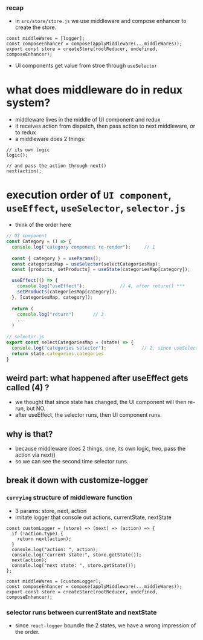 ### recap
- in `src/store/store.js` we use middleware and compose enhancer to create the store.
```
const middleWares = [logger];
const composeEnhancer = compose(applyMiddleware(...middleWares));
export const store = createStore(rootReducer, undefined, composeEnhancer);
```
- UI components get value from stroe through `useSelector` 

# what does middleware do in redux system?
- middleware lives in the middle of UI component and redux
- it receives action from dispatch, then pass action to next middleware, or to redux
- a middleware does 2 things:
```
// its own logic
logic();

// and pass the action through next()
next(action);
```

# execution order of `UI component`, `useEffect`, `useSelector`, `selector.js`
- think of the order here
```js
// UI component
const Category = () => {
  console.log("category component re-render");     // 1
  
  const { category } = useParams();
  const categoriesMap = useSelector(selectCategoriesMap);
  const [products, setProducts] = useState(categoriesMap[category]);

  useEffect(() => {
    console.log("useEffect");             // 4, after return() ***
    setProducts(categoriesMap[category]);
  }, [categoriesMap, category]);
  
  return (
    console.log("return")       // 3
    ...
  )
  
// selector.js
export const selectCategoriesMap = (state) => {
  console.log("categories selector");             // 2, since useSelector trigger this function
  return state.categories.categories
}
```
## weird part: what happened after useEffect gets called (4) ?
- we thought that since state has changed, the UI component will then re-run, but NO.
- after useEffect, the selector runs, then UI component runs.

## why is that?
- because middleware does 2 things, one, its own logic, two, pass the action via next()
- so we can see the second time selector runs.

## break it down with customize-logger

### `currying` structure of middleware function
- 3 params: store, next, action
- imitate logger that console out actions, currentState, nextState
```
const customLogger = (store) => (next) => (action) => {
  if (!action.type) {
    return next(action);
  }
  console.log("action: ", action);
  console.log("current state:", store.getState());
  next(action);
  console.log("next state: ", store.getState());
};

const middleWares = [customLogger];
const composeEnhancer = compose(applyMiddleware(...middleWares));
export const store = createStore(rootReducer, undefined, composeEnhancer);
```
### selector runs between currentState and nextState
- since `react-logger` boundle the 2 states, we have a wrong impression of the order.


